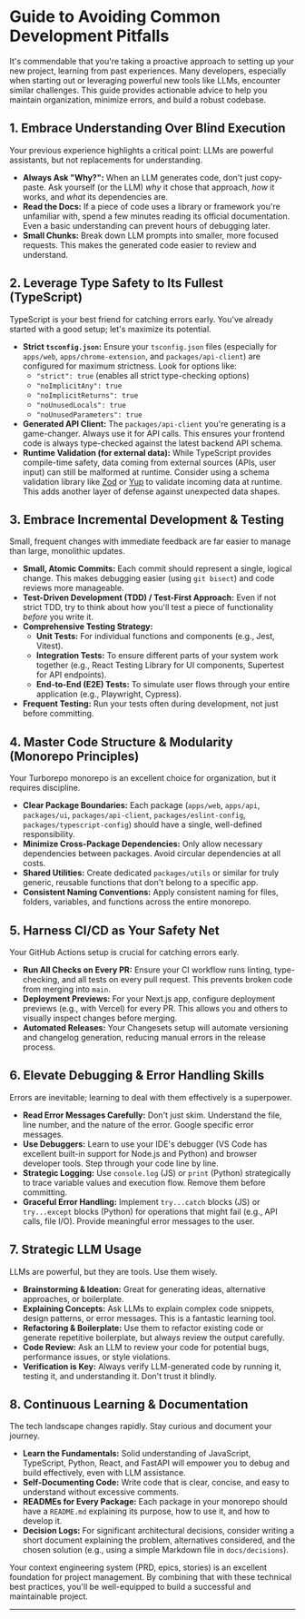 # Guide to Avoiding Common Development Pitfalls

It's commendable that you're taking a proactive approach to setting up your new project, learning from past experiences. Many developers, especially when starting out or leveraging powerful new tools like LLMs, encounter similar challenges. This guide provides actionable advice to help you maintain organization, minimize errors, and build a robust codebase.

## 1. Embrace Understanding Over Blind Execution

Your previous experience highlights a critical point: LLMs are powerful assistants, but not replacements for understanding.

- **Always Ask "Why?":** When an LLM generates code, don't just copy-paste. Ask yourself (or the LLM) _why_ it chose that approach, _how_ it works, and _what_ its dependencies are.
- **Read the Docs:** If a piece of code uses a library or framework you're unfamiliar with, spend a few minutes reading its official documentation. Even a basic understanding can prevent hours of debugging later.
- **Small Chunks:** Break down LLM prompts into smaller, more focused requests. This makes the generated code easier to review and understand.

## 2. Leverage Type Safety to Its Fullest (TypeScript)

TypeScript is your best friend for catching errors early. You've already started with a good setup; let's maximize its potential.

- **Strict `tsconfig.json`:** Ensure your `tsconfig.json` files (especially for `apps/web`, `apps/chrome-extension`, and `packages/api-client`) are configured for maximum strictness. Look for options like:
  - `"strict": true` (enables all strict type-checking options)
  - `"noImplicitAny": true`
  - `"noImplicitReturns": true`
  - `"noUnusedLocals": true`
  - `"noUnusedParameters": true`
- **Generated API Client:** The `packages/api-client` you're generating is a game-changer. Always use it for API calls. This ensures your frontend code is always type-checked against the latest backend API schema.
- **Runtime Validation (for external data):** While TypeScript provides compile-time safety, data coming from external sources (APIs, user input) can still be malformed at runtime. Consider using a schema validation library like [Zod](https://zod.dev/) or [Yup](https://github.com/jquense/yup) to validate incoming data at runtime. This adds another layer of defense against unexpected data shapes.

## 3. Embrace Incremental Development & Testing

Small, frequent changes with immediate feedback are far easier to manage than large, monolithic updates.

- **Small, Atomic Commits:** Each commit should represent a single, logical change. This makes debugging easier (using `git bisect`) and code reviews more manageable.
- **Test-Driven Development (TDD) / Test-First Approach:** Even if not strict TDD, try to think about how you'll test a piece of functionality _before_ you write it.
- **Comprehensive Testing Strategy:**
  - **Unit Tests:** For individual functions and components (e.g., Jest, Vitest).
  - **Integration Tests:** To ensure different parts of your system work together (e.g., React Testing Library for UI components, Supertest for API endpoints).
  - **End-to-End (E2E) Tests:** To simulate user flows through your entire application (e.g., Playwright, Cypress).
- **Frequent Testing:** Run your tests often during development, not just before committing.

## 4. Master Code Structure & Modularity (Monorepo Principles)

Your Turborepo monorepo is an excellent choice for organization, but it requires discipline.

- **Clear Package Boundaries:** Each package (`apps/web`, `apps/api`, `packages/ui`, `packages/api-client`, `packages/eslint-config`, `packages/typescript-config`) should have a single, well-defined responsibility.
- **Minimize Cross-Package Dependencies:** Only allow necessary dependencies between packages. Avoid circular dependencies at all costs.
- **Shared Utilities:** Create dedicated `packages/utils` or similar for truly generic, reusable functions that don't belong to a specific app.
- **Consistent Naming Conventions:** Apply consistent naming for files, folders, variables, and functions across the entire monorepo.

## 5. Harness CI/CD as Your Safety Net

Your GitHub Actions setup is crucial for catching errors early.

- **Run All Checks on Every PR:** Ensure your CI workflow runs linting, type-checking, and all tests on every pull request. This prevents broken code from merging into `main`.
- **Deployment Previews:** For your Next.js app, configure deployment previews (e.g., with Vercel) for every PR. This allows you and others to visually inspect changes before merging.
- **Automated Releases:** Your Changesets setup will automate versioning and changelog generation, reducing manual errors in the release process.

## 6. Elevate Debugging & Error Handling Skills

Errors are inevitable; learning to deal with them effectively is a superpower.

- **Read Error Messages Carefully:** Don't just skim. Understand the file, line number, and the nature of the error. Google specific error messages.
- **Use Debuggers:** Learn to use your IDE's debugger (VS Code has excellent built-in support for Node.js and Python) and browser developer tools. Step through your code line by line.
- **Strategic Logging:** Use `console.log` (JS) or `print` (Python) strategically to trace variable values and execution flow. Remove them before committing.
- **Graceful Error Handling:** Implement `try...catch` blocks (JS) or `try...except` blocks (Python) for operations that might fail (e.g., API calls, file I/O). Provide meaningful error messages to the user.

## 7. Strategic LLM Usage

LLMs are powerful, but they are tools. Use them wisely.

- **Brainstorming & Ideation:** Great for generating ideas, alternative approaches, or boilerplate.
- **Explaining Concepts:** Ask LLMs to explain complex code snippets, design patterns, or error messages. This is a fantastic learning tool.
- **Refactoring & Boilerplate:** Use them to refactor existing code or generate repetitive boilerplate, but always review the output carefully.
- **Code Review:** Ask an LLM to review your code for potential bugs, performance issues, or style violations.
- **Verification is Key:** Always verify LLM-generated code by running it, testing it, and understanding it. Don't trust it blindly.

## 8. Continuous Learning & Documentation

The tech landscape changes rapidly. Stay curious and document your journey.

- **Learn the Fundamentals:** Solid understanding of JavaScript, TypeScript, Python, React, and FastAPI will empower you to debug and build effectively, even with LLM assistance.
- **Self-Documenting Code:** Write code that is clear, concise, and easy to understand without excessive comments.
- **READMEs for Every Package:** Each package in your monorepo should have a `README.md` explaining its purpose, how to use it, and how to develop it.
- **Decision Logs:** For significant architectural decisions, consider writing a short document explaining the problem, alternatives considered, and the chosen solution (e.g., using a simple Markdown file in `docs/decisions`).

Your context engineering system (PRD, epics, stories) is an excellent foundation for project management. By combining that with these technical best practices, you'll be well-equipped to build a successful and maintainable project.

---
